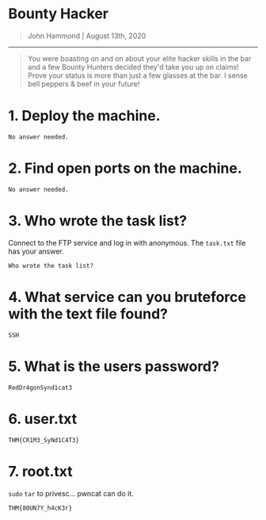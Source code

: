 # Bounty Hacker

> John Hammond | August 13th, 2020


--------------------

> You were boasting on and on about your elite hacker skills in the bar and a few Bounty Hunters decided they'd take you up on claims! Prove your status is more than just a few glasses at the bar. I sense bell peppers & beef in your future!  

# 1. Deploy the machine.

```
No answer needed.
```

# 2. Find open ports on the machine.

```
No answer needed.
```

# 3. Who wrote the task list?

Connect to the FTP service and log in with anonymous. The `task.txt` file has your answer.

```
Who wrote the task list? 
```

# 4. What service can you bruteforce with the text file found?

```
SSH
```

# 5. What is the users password? 

```
RedDr4gonSynd1cat3
```

# 6. user.txt

```
THM{CR1M3_SyNd1C4T3}
```


# 7. root.txt

`sudo` `tar` to privesc... pwncat can do it.

```
THM{80UN7Y_h4cK3r}
```